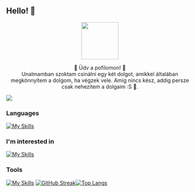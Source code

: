 
## **Hello!** :wave:
<p align="center"<center>
<img src="https://c.tenor.com/BeGqlkv5_M8AAAAi/darling-in-the-franxx-zero-two.gif" width="100" class="kep"/>
<p align="center">💫 Üdv a pofilomon! 💫<br>Unalmamban szoktam csinálni egy két  dolgot, amikkel általában megkönnyítem a dolgom, ha végzek vele. Amíg nincs kész, addig persze csak nehezítem a dolgaim :S  💩. </p>
</center>

![](https://komarev.com/ghpvc/?username=bxn4&style=flat-square&color=347bd1)

### Languages
[![My Skills](https://skillicons.dev/icons?i=cs,dotnet,java,py,html,css,js,php)](https://skillicons.dev)

### I'm interested in
[![My Skills](https://skillicons.dev/icons?i=v,c,cpp,kotlin,swift,ts,react,lua)](https://skillicons.dev)

### Tools
[![My Skills](https://skillicons.dev/icons?i=idea,visualstudio,vscode,linux,vim,bash,unity)](https://skillicons.dev)
 [![GitHub Streak](http://github-readme-streak-stats.herokuapp.com?user=bxn4&theme=transparent&hide_border=true&date_format=%5BY%20%5DM%20j&mode=weekly&card_width=300)](https://git.io/streak-stats)[![Top Langs](https://github-readme-stats.vercel.app/api/top-langs/?username=bxn4&layout=compact&theme=vision-friendly-dark)](https://github.com/anuraghazra/github-readme-stats)
